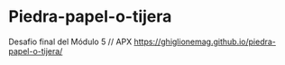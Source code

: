 # Piedra-papel-o-tijera
Desafio final del Módulo 5 // APX 
https://ghiglionemag.github.io/piedra-papel-o-tijera/
